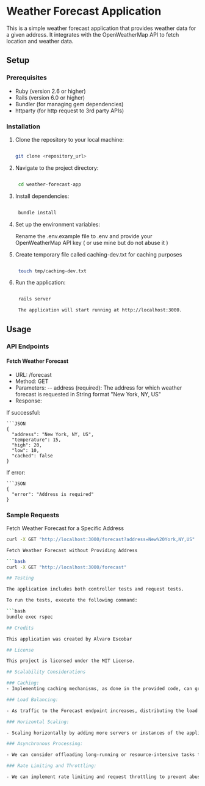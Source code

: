 # Weather Forecast Application

This is a simple weather forecast application that provides weather data for a given address. It integrates with the OpenWeatherMap API to fetch location and weather data.

## Setup

### Prerequisites

- Ruby (version 2.6 or higher)
- Rails (version 6.0 or higher)
- Bundler (for managing gem dependencies)
- httparty (for http request to 3rd party APIs)

### Installation

1. Clone the repository to your local machine:

   ```bash

   git clone <repository_url>

2. Navigate to the project directory:

   ```bash

	cd weather-forecast-app

3. Install dependencies:

   ```bash

	bundle install

4. Set up the environment variables:

	Rename the .env.example file to .env and provide your OpenWeatherMap API key ( or use mine but do not abuse it )

5. Create temporary file called caching-dev.txt for caching purposes

   ```bash

	touch tmp/caching-dev.txt

6. Run the application:

   ```bash

	rails server

	The application will start running at http://localhost:3000.

## Usage

### API Endpoints

#### Fetch Weather Forecast

- URL: /forecast
- Method: GET
- Parameters:
-- address (required): The address for which weather forecast is requested in String format "New York, NY, US"
- Response:

If successful:

	```JSON
	{
	  "address": "New York, NY, US",
	  "temperature": 15,
	  "high": 20,
	  "low": 10,
	  "cached": false
	}

If error:

	```JSON
	{
	  "error": "Address is required"
	}

### Sample Requests

Fetch Weather Forecast for a Specific Address

   ```bash
   curl -X GET "http://localhost:3000/forecast?address=New%20York,NY,US"

Fetch Weather Forecast without Providing Address

   ```bash
   curl -X GET "http://localhost:3000/forecast"

## Testing

The application includes both controller tests and request tests.

To run the tests, execute the following command:

   ```bash
   bundle exec rspec

## Credits

This application was created by Alvaro Escobar

## License

This project is licensed under the MIT License.

## Scalability Considerations

### Caching: 
- Implementing caching mechanisms, as done in the provided code, can greatly improve performance by reducing the number of requests made to external APIs. However, it is essential to design the caching strategy carefully to balance the freshness of the data with the load on the caching system.

### Load Balancing: 

- As traffic to the Forecast endpoint increases, distributing the load across multiple servers can improve response times and handle higher concurrent request volumes. Load balancing techniques like round-robin, least connections, or IP hash can be employed to evenly distribute incoming requests.

### Horizontal Scaling: 

- Scaling horizontally by adding more servers or instances of the application can help handle increased traffic. Containerization technologies like Docker and orchestration platforms like Kubernetes can facilitate the deployment and management of multiple instances of the application.

### Asynchronous Processing: 

- We can consider offloading long-running or resource-intensive tasks to background jobs or worker processes. For example, fetching weather data from external APIs can sometimes be slow, so using asynchronous processing can prevent blocking the main application thread and improve responsiveness.

### Rate Limiting and Throttling: 

- We can implement rate limiting and request throttling to prevent abuse, protect against denial-of-service attacks, and ensure fair usage of resources. This can help maintain the availability and stability of the service during periods of high traffic.

